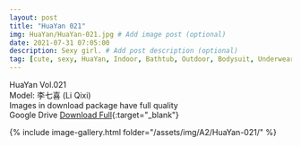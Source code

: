 ```yaml
---
layout: post
title: "HuaYan 021"
img: HuaYan/HuaYan-021.jpg # Add image post (optional)
date: 2021-07-31 07:05:00
description: Sexy girl. # Add post description (optional)
tag: [cute, sexy, HuaYan, Indoor, Bathtub, Outdoor, Bodysuit, Underwear, Cosplay, Big Tits, Tattoo]
---
```

HuaYan Vol.021  
Model: 李七喜 (Li Qixi)    
Images in download package have full quality                    
Google Drive [Download Full](http://gestyy.com/eoSk1t){:target="_blank"}

{% include image-gallery.html folder="/assets/img/A2/HuaYan-021/" %}
